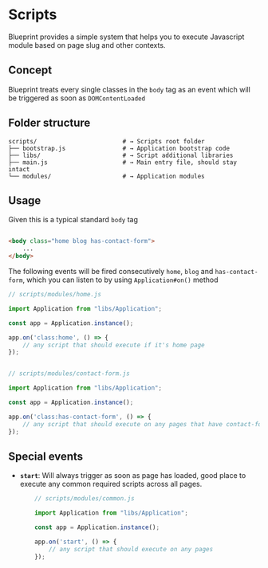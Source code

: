 # Scripts

Blueprint provides a simple system that helps you to execute Javascript module based on page slug and other contexts.

## Concept

Blueprint treats every single classes in the `body` tag as an event which will be triggered as soon as `DOMContentLoaded`

## Folder structure

```shell
scripts/                        # → Scripts root folder
├── bootstrap.js                # → Application bootstrap code
├── libs/                       # → Script additional libraries
├── main.js                     # → Main entry file, should stay intact
└── modules/                    # → Application modules

```

## Usage

Given this is a typical standard `body` tag

```html

<body class="home blog has-contact-form">
    ...
</body>
```

The following events will be fired consecutively `home`, `blog` and `has-contact-form`, which you can listen to by using `Application#on()` method

```js
// scripts/modules/home.js

import Application from "libs/Application";

const app = Application.instance();

app.on('class:home', () => {
    // any script that should execute if it's home page
});


// scripts/modules/contact-form.js

import Application from "libs/Application";

const app = Application.instance();

app.on('class:has-contact-form', () => {
    // any script that should execute on any pages that have contact-form
});

```

## Special events

- **`start`**: Will always trigger as soon as page has loaded, good place to execute any common required scripts across all pages.

    ```js
        // scripts/modules/common.js

        import Application from "libs/Application";

        const app = Application.instance();

        app.on('start', () => {
            // any script that should execute on any pages
        });
    ```
